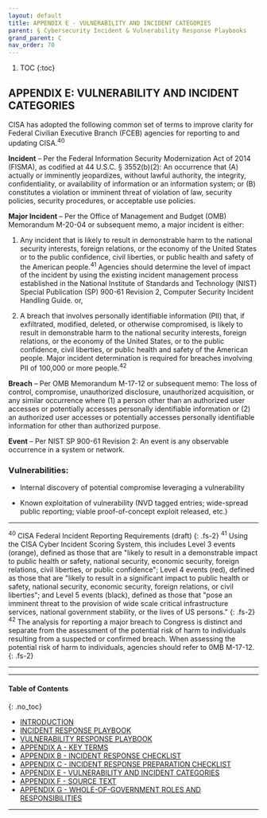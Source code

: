 ```yaml
---
layout: default
title: APPENDIX E - VULNERABILITY AND INCIDENT CATEGORIES  
parent: § Cybersecurity Incident & Vulnerability Response Playbooks 
grand_parent: C 
nav_order: 70 
---
```

<style>
.dont-break-out {
  /* These are technically the same, but use both */
  overflow-wrap: break-word;
  word-wrap: break-word;

     -ms-word-break: break-all;
  /* This is the dangerous one in WebKit, as it breaks things wherever */
  word-break: break-all;
  /* Instead use this non-standard one: */
  word-break: break-word;
}

.youtube-container {
    position: relative;
    width: 100%;
    height: 0;
    padding-bottom: 56.25%;
}
.youtube-video {
    position: absolute;
    top: 0;
    left: 0;
    width: 100%;
    height: 100%;
}

</style>

<div class="dont-break-out" markdown="1">

1. TOC
{:toc}

## APPENDIX E: VULNERABILITY AND INCIDENT CATEGORIES
CISA has adopted the following common set of terms to improve clarity for Federal Civilian Executive Branch (FCEB) agencies for reporting to and updating CISA.<sup>40</sup> 

**Incident** – Per the Federal Information Security Modernization Act of 2014 (FISMA), as codified at 44 U.S.C. § 3552(b)(2): An occurrence that (A) actually or imminently jeopardizes, without lawful authority, the integrity, confidentiality, or availability of information or an information system; or (B) constitutes a violation or imminent threat of violation of law, security policies, security procedures, or acceptable use policies.

**Major Incident** – Per the Office of Management and Budget (OMB) Memorandum M-20-04 or subsequent memo, a major incident is either:

1. Any incident that is likely to result in demonstrable harm to the national security interests, foreign relations, or the economy of the United States or to the public confidence, civil liberties, or public health and safety of the American people.<sup>41</sup> Agencies should determine the level of impact of the incident by using the existing incident management process established in the National Institute of Standards and Technology (NIST) Special Publication (SP) 900-61 Revision 2, Computer Security Incident Handling Guide. or,

1. A breach that involves personally identifiable information (PII) that, if exfiltrated, modified, deleted, or otherwise compromised, is likely to result in demonstrable harm to the national security interests, foreign relations, or the economy of the United States, or to the public confidence, civil liberties, or public health and safety of the American people. Major incident determination is required for breaches involving PII of 100,000 or more people.<sup>42</sup>

**Breach** – Per OMB Memorandum M-17-12 or subsequent memo: The loss of control, compromise, unauthorized disclosure, unauthorized acquisition, or any similar occurrence where (1) a person other than an authorized user accesses or potentially accesses personally identifiable information or (2) an authorized user accesses or potentially accesses personally identifiable information for other than authorized purpose.

**Event** – Per NIST SP 900-61 Revision 2: An event is any observable occurrence in a system or network.

### Vulnerabilities: 
- Internal discovery of potential compromise leveraging a vulnerability

- Known exploitation of vulnerability (NVD tagged entries; wide-spread public reporting; viable proof-of-concept exploit released, etc.)

***
<sup>40</sup> CISA Federal Incident Reporting Requirements (draft) 
{: .fs-2}
<sup>41</sup> Using the CISA Cyber Incident Scoring System, this includes Level 3 events (orange), defined as those that are "likely to result in a demonstrable impact to public health or safety, national security, economic security, foreign relations, civil liberties, or public confidence"; Level 4 events (red), defined as those that are "likely to result in a significant impact to public health or safety, national security, economic security, foreign relations, or civil liberties"; and Level 5 events (black), defined as those that "pose an imminent threat to the provision of wide scale critical infrastructure services, national government stability, or the lives of US persons." 
{: .fs-2}
<sup>42</sup> The analysis for reporting a major breach to Congress is distinct and separate from the assessment of the potential risk of harm to individuals resulting from a suspected or confirmed breach. When assessing the potential risk of harm to individuals, agencies should refer to 0MB M-17-12.
{: .fs-2}
***
***

#### Table of Contents
{: .no_toc}

<ul><li> <a href="/docs/C/Cybersecurity-Incident-Vulnerability-Response-Playbooks-1/">INTRODUCTION</a></li><li> <a href="/docs/C/Cybersecurity-Incident-Vulnerability-Response-Playbooks-2/">INCIDENT RESPONSE PLAYBOOK</a></li><li> <a href="/docs/C/Cybersecurity-Incident-Vulnerability-Response-Playbooks-3/">VULNERABILITY RESPONSE PLAYBOOK</a></li><li> <a href="/docs/C/Cybersecurity-Incident-Vulnerability-Response-Playbooks-4/">APPENDIX A - KEY TERMS</a></li><li> <a href="/docs/C/Cybersecurity-Incident-Vulnerability-Response-Playbooks-5/">APPENDIX B - INCIDENT RESPONSE CHECKLIST</a></li><li> <a href="/docs/C/Cybersecurity-Incident-Vulnerability-Response-Playbooks-6/">APPENDIX C - INCIDENT RESPONSE PREPARATION CHECKLIST</a></li><li> <a href="/docs/C/Cybersecurity-Incident-Vulnerability-Response-Playbooks-7/">APPENDIX E - VULNERABILITY AND INCIDENT CATEGORIES</a></li><li> <a href="/docs/C/Cybersecurity-Incident-Vulnerability-Response-Playbooks-8/">APPENDIX F - SOURCE TEXT</a></li><li> <a href="/docs/C/Cybersecurity-Incident-Vulnerability-Response-Playbooks-9/">APPENDIX G - WHOLE-OF-GOVERNMENT ROLES AND RESPONSIBILITIES</a></li></ul>

***

</div>

